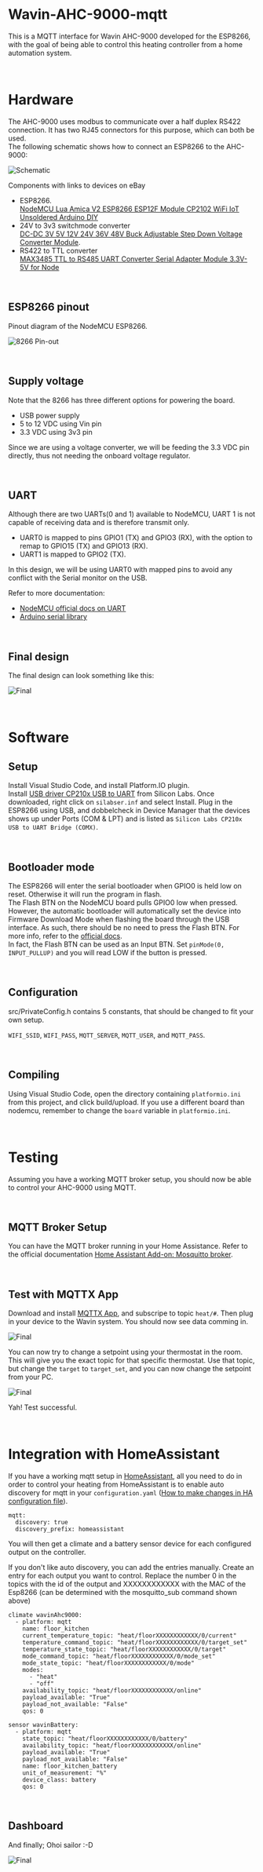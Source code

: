 # Wavin-AHC-9000-mqtt
This is a MQTT interface for Wavin AHC-9000 developed for the ESP8266, with the goal of being able to control this heating controller from a home automation system.

<br>



# Hardware
The AHC-9000 uses modbus to communicate over a half duplex RS422 connection. It has two RJ45 connectors for this purpose, which can both be used. 
<BR>
The following schematic shows how to connect an ESP8266 to the AHC-9000:
<br>

![Schematic](/electronics/schematic.png)

Components with links to devices on eBay
* ESP8266.
  <br> [NodeMCU Lua Amica V2 ESP8266 ESP12F Module CP2102 WiFi IoT Unsoldered Arduino DIY](https://www.ebay.de/itm/143790404692 )
* 24V to 3v3 switchmode converter
  <br> [DC-DC 3V 5V 12V 24V 36V 48V Buck Adjustable Step Down Voltage Converter Module](https://www.ebay.de/itm/272806096268).
* RS422 to TTL converter
  <br> [MAX3485 TTL to RS485 UART Converter Serial Adapter Module 3.3V-5V for Node](https://www.ebay.de/itm/185483701909)

<br>

## ESP8266 pinout
Pinout diagram of the NodeMCU ESP8266.

![8266 Pin-out](/electronics/8266pinout.png)

<br>

## Supply voltage
Note that the 8266 has three different options for powering the board.
- USB power supply
- 5 to 12 VDC using Vin pin
- 3.3 VDC using 3v3 pin

Since we are using a voltage converter, we will be feeding the 3.3 VDC pin directly, thus not needing the onboard voltage regulator.

<br>

## UART
Although there are two UARTs(0 and 1) available to NodeMCU, UART 1 is not capable of receiving data and is therefore transmit only.
- UART0 is mapped to pins GPIO1 (TX) and GPIO3 (RX), with the option to remap to GPIO15 (TX) and GPIO13 (RX). 
- UART1 is mapped to GPIO2 (TX).

In this design, we will be using UART0 with mapped pins to avoid any conflict with the Serial monitor on the USB.

Refer to more documentation:
- [NodeMCU official docs on UART](https://nodemcu.readthedocs.io/en/release/modules/uart/)
- [Arduino serial library](https://github.com/esp8266/Arduino/blob/master/doc/reference.rst#serial)


<br>

## Final design
The final design can look something like this:

![Final](/electronics/20230629_213530-small.jpg)

<br>



# Software

## Setup
Install Visual Studio Code, and install Platform.IO plugin.
<br>
Install [USB driver CP210x USB to UART](https://www.silabs.com/developers/usb-to-uart-bridge-vcp-drivers) from Silicon Labs. Once downloaded, right click on ````silabser.inf```` and select Install. Plug in the ESP8266 using USB, and dobbelcheck in Device Manager that the devices shows up under Ports (COM & LPT) and is listed as ````Silicon Labs CP210x USB to UART Bridge (COMX)````.

<br>

## Bootloader mode
The ESP8266 will enter the serial bootloader when GPIO0 is held low on reset. Otherwise it will run the program in flash. <br>
The Flash BTN on the NodeMCU board pulls GPIO0 low when pressed. However, the automatic bootloader will automatically set the device into Firmware Download Mode when flashing the board through the USB interface. As such, there should be no need to press the Flash BTN. For more info, refer to the [official docs](https://docs.espressif.com/projects/esptool/en/latest/esp8266/advanced-topics/boot-mode-selection.html). <br>
In fact, the Flash BTN can be used as an Input BTN. Set ````pinMode(0, INPUT_PULLUP)```` and you will read LOW if the button is pressed.

<br>

## Configuration
src/PrivateConfig.h contains 5 constants, that should be changed to fit your own setup.

`WIFI_SSID`, `WIFI_PASS`, `MQTT_SERVER`, `MQTT_USER`, and `MQTT_PASS`.

<br>

## Compiling
Using Visual Studio Code, open the directory containing `platformio.ini` from this project, and click build/upload. If you use a different board than nodemcu, remember to change the `board` variable in `platformio.ini`.

<br>



# Testing
Assuming you have a working MQTT broker setup, you should now be able to control your AHC-9000 using MQTT. 

<br>

## MQTT Broker Setup
You can have the MQTT broker running in your Home Assistance. Refer to the official documentation [Home Assistant Add-on: Mosquitto broker](https://github.com/home-assistant/addons/blob/master/mosquitto/DOCS.md).

<br>

## Test with MQTTX App
Download and install [MQTTX App](https://mqttx.app/), and subscripe to topic `heat/#`. Then plug in your device to the Wavin system. You should now see data comming in.

![Final](/doc/Mqtt_GetData.png)

You can now try to change a setpoint using your thermostat in the room. This will give you the exact topic for that specific thermostat. Use that topic, but change the `target` to `target_set`, and you can now change the setpoint from your PC.

![Final](/doc/Mqtt_SetTarget.png)

Yah! Test successful.

<br>



# Integration with HomeAssistant
If you have a working mqtt setup in [HomeAssistant](https://home-assistant.io/), all you need to do in order to control your heating from HomeAssistant is to enable auto discovery for mqtt in your `configuration.yaml` ([How to make changes in HA configuration file](https://www.home-assistant.io/getting-started/configuration/)).

```
mqtt:
  discovery: true
  discovery_prefix: homeassistant
```
You will then get a climate and a battery sensor device for each configured output on the controller.

If you don't like auto discovery, you can add the entries manually. Create an entry for each output you want to control. Replace the number 0 in the topics with the id of the output and XXXXXXXXXXXX with the MAC of the Esp8266 (can be determined with the mosquitto_sub command shown above)
```
climate wavinAhc9000:
  - platform: mqtt
    name: floor_kitchen
    current_temperature_topic: "heat/floorXXXXXXXXXXXX/0/current"
    temperature_command_topic: "heat/floorXXXXXXXXXXXX/0/target_set"
    temperature_state_topic: "heat/floorXXXXXXXXXXXX/0/target"
    mode_command_topic: "heat/floorXXXXXXXXXXXX/0/mode_set"
    mode_state_topic: "heat/floorXXXXXXXXXXXX/0/mode"
    modes:
      - "heat"
      - "off"
    availability_topic: "heat/floorXXXXXXXXXXXX/online"
    payload_available: "True"
    payload_not_available: "False"
    qos: 0

sensor wavinBattery:
  - platform: mqtt
    state_topic: "heat/floorXXXXXXXXXXXX/0/battery"
    availability_topic: "heat/floorXXXXXXXXXXXX/online"
    payload_available: "True"
    payload_not_available: "False"
    name: floor_kitchen_battery
    unit_of_measurement: "%"
    device_class: battery
    qos: 0
```

<br>

## Dashboard
And finally; Ohoi sailor :-D

![Final](/doc/HA_data.png)
